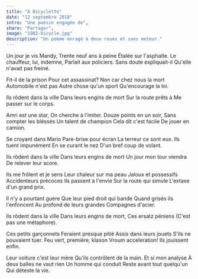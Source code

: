 ```yaml
---
title: "À Bicyclette"
date: "12 septembre 2018"
intro: "Une poésie engagée de",
share: "Partager",
image: "1902-bicycle.jpg"
description: "Un poème enragé à deux roues et sans moteur."
---
```


Un jour je vis Mandy,
Trente neuf ans à peine
Étalée sur l'asphalte.
Le chauffeur, lui, indemne,
Parlait aux policiers.
Sans doute expliquait-il
Qu'elle n'avait pas freiné.<note content="Je suis arrivé quelques minutes après que Mandy se soit faite écrabouillée par un 40 tonnes, le 6 août 2014 ([Bild en a parlé](https://www.bild.de/regional/berlin/radfahrer/radlerin-von-lkw-ueberfahren-37129472.bild.html)). L'assassin a été condamné à 6&nbsp;000 euros d'amende ([Welt en a parlé](https://www.welt.de/regionales/berlin/article148049892/Radfahrerin-ueberrollt-6000-Euro-Strafe-fuer-Lastwagenfahrer.html)).">

Fit-il de la prison
Pour cet assassinat?
Non car chez nous la mort
Automobile n'est pas
Autre chose qu'un sport
Qu'encourage la loi.

Ils rôdent dans la ville
Dans leurs engins de mort
Sur la route prêts à
Me passer sur le corps.

Amri est une star,
On cherche à l'imiter.
Douze points en un soir,
Sans compter les bléssés
Un talent de champion
Cela dit c'est facile
De jouer en camion.

Se croyant dans Mario
Pare-brise pour écran
La terreur ce sont eux.
Ils tuent impunément
En se curant le nez
D'un bref coup de volant.

Ils rôdent dans la ville
Dans leurs engins de mort
Un jour mon tour viendra
De relever leur score.

Ils me frôlent et je sens
Leur chaleur sur ma peau
Jaloux et possessifs
Accidenteurs précoces
Ils passent à l'envie
Sur la route qui simule
L'extase d'un grand prix.

Il n'y a pourtant guère
Que leur pied droit qui bande
Quand grisés ils l'enfoncent
Au profond de leurs grandes
Compagnes d'acier.

Ils rôdent dans la ville
Dans leurs engins de mort,
Ces ersatz péniens
(C'est pas une métaphore).

Ces petits garçonnets
Feraient presque pitié
Assis dans leurs jouets
S'ils ne pouvaient tuer.
Feu vert, première, klaxon
Vroum acceleration!
Ils jouissent enfin.

Leur voiture c'est leur mère
Qu'ils contrôlent de la main.
Et si mon analyse
À deux balles ne vaut rien
Un homme qui conduit<note content="Tout cela vaut également pour les femmes, mais il y en a moins qui conduisent et les vers supportent fort mal l'écriture inclusive.">
Reste avant tout quelqu'un
Qui déteste la vie.